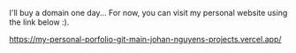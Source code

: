 I'll buy a domain one day... For now, you can visit my personal website using the link below :).

https://my-personal-porfolio-git-main-johan-nguyens-projects.vercel.app/
